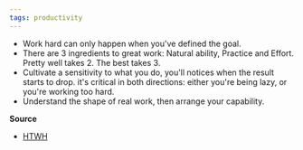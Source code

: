 ```yaml
---
tags: productivity
---
```


- Work hard can only happen when you've defined the goal. 
- There are 3 ingredients to great work: Natural ability, Practice and Effort. Pretty well takes 2. The best takes 3. 
- Cultivate a sensitivity to what you do, you'll notices when the result starts to drop. it's critical in both directions: either you're being lazy, or you're working too hard. 
- Understand the shape of real work, then arrange your capability.

**Source**
- [HTWH](http://paulgraham.com/hwh.html)